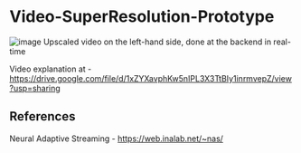 # Video-SuperResolution-Prototype

![image](https://drive.google.com/uc?export=view&id=14FAosVX3ASGqTN-McQdP5aEnwGevae_0)
Upscaled video on the left-hand side, done at the backend in real-time

Video explanation at - https://drive.google.com/file/d/1xZYXavphKw5nIPL3X3TtBIy1inrmvepZ/view?usp=sharing


## References
Neural Adaptive Streaming - https://web.inalab.net/~nas/
